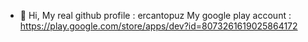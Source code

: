 - 👋 Hi,
  My real github profile : ercantopuz
  My google play account : https://play.google.com/store/apps/dev?id=8073261619025864172
  

<!---
ercu-temp/ercu-temp is a ✨ special ✨ repository because its `README.md` (this file) appears on your GitHub profile.
You can click the Preview link to take a look at your changes.
--->
